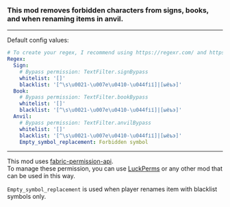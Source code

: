 ### This mod removes forbidden characters from signs, books, and when renaming items in anvil.

---
Default config values:
```yaml
# To create your regex, I recommend using https://regexr.com/ and https://www.compart.com/en/unicode/block
Regex:
  Sign:
    # Bypass permission: TextFilter.signBypass
    whitelist: '[]'
    blacklist: '[^\s\u0021-\u007e\u0410-\u044fії]|[ыёъэ]'
  Book:
    # Bypass permission: TextFilter.bookBypass
    whitelist: '[]'
    blacklist: '[^\s\u0021-\u007e\u0410-\u044fії]|[ыёъэ]'
  Anvil:
    # Bypass permission: TextFilter.anvilBypass
    whitelist: '[]'
    blacklist: '[^\s\u0021-\u007e\u0410-\u044fії]|[ыёъэ]'
    Empty_symbol_replacement: Forbidden symbol
```

---

This mod uses [fabric-permission-api](https://github.com/lucko/fabric-permissions-api/). <br>
To manage these permission, you can use [LuckPerms](https://modrinth.com/mod/luckperms) or any other mod that can be used in this way. <br>

`Empty_symbol_replacement` is used when player renames item with blacklist symbols only.